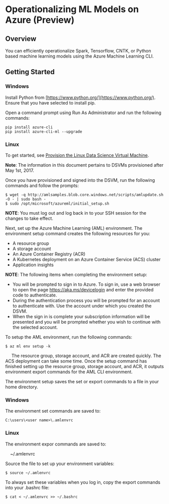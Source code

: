 # Operationalizing ML Models on Azure (Preview)

## Overview

You can efficiently operationalize Spark, Tensorflow, CNTK, or Python based machine learning models using the Azure Machine Learning CLI.

## Getting Started

### Windows


Install Python from [https://www.python.org/](https://www.python.org/). Ensure that you have selected to install pip.

Open a command prompt using Run As Administrator and run the following commands:

    pip install azure-cli
    pip install azure-cli-ml --upgrade

### Linux

To get started, see [Provision the Linux Data Science Virtual Machine](https://docs.microsoft.com/en-us/azure/machine-learning/machine-learning-data-science-linux-dsvm-intro).

**Note**: The information in this document pertains to DSVMs provisioned after May 1st, 2017.

Once you have provisioned and signed into the DSVM, run the following commands and follow the prompts:

    $ wget -q http://amlsamples.blob.core.windows.net/scripts/amlupdate.sh -O - | sudo bash -
    $ sudo /opt/microsoft/azureml/initial_setup.sh
    
**NOTE**: You must log out and log back in to your SSH session for the changes to take effect.

Next, set up the Azure Machine Learning (AML) environment. The environment setup command creates the following resources for you:

* A resource group
* A storage account
* An Azure Container Registry (ACR)
* A Kubernetes deployment on an Azure Container Service (ACS) cluster
* Application insights

**NOTE**: The following items when completing the environment setup:

* You will be prompted to sign in to Azure. To sign in, use a web browser to open the page https://aka.ms/devicelogin and enter the provided code to authenticate.
* During the authentication process you will be prompted for an account to authenticate with. Use the account under which you created the DSVM.
* When the sign in is complete your subscription information will be presented and you will be prompted whether you wish to continue with the selected account.

To setup the AML environment, run the following commands:

    $ az ml env setup -k
    
The resource group, storage account, and ACR are created quickly. The ACS deployment can take some time. Once the setup command has finished setting up the resource group, storage account, and ACR, it outputs environment export commands for the AML CLI environment. 

The environment setup saves the set or export commands to a file in your home directory. 

### Windows 

The environment set commands are saved to:

    C:\users\<user name>\.amlenvrc

### Linux

The environment expor commands are saved to:

    ~/.amlenvrc

Source the file to set up your environment variables: 

    $ source ~/.amlenvrc
    
To always set these variables when you log in, copy the export commands into your .bashrc file:

    $ cat < ~/.amlenvrc >> ~/.bashrc
    
